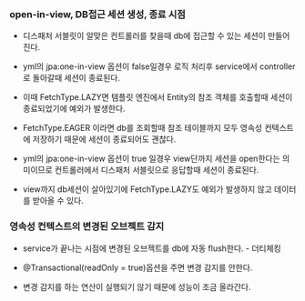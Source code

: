 ### open-in-view, DB접근 세션 생성, 종료 시점

* 디스패처 서블릿이 알맞은 컨트롤러를 찾을때 db에 접근할 수 있는 세션이 만들어진다.

* yml의 jpa:one-in-view 옵션이 false일경우 로직 처리후 service에서 controller로 돌아갈때 세션이 종료된다.

* 이때 FetchType.LAZY면 템플릿 엔진에서 Entity의 참조 객체를 호출할때 세션이 종료되었기에 예외가 발생한다. 

* FetchType.EAGER 이라면 db를 조회할때 참조 테이블까지 모두 영속성 컨텍스트에 저장하기 때문에 세션이 종료되어도 괜찮다.

* yml의 jpa:one-in-view 옵션이 true 일경우 view단까지 세션을 open한다는 의미이므로 컨트롤러에서 디스패처 서블릿으로 응답할때 세션이 종료된다.

* view까지 db세션이 살아있기에 FetchType.LAZY도 예외가 발생하지 않고 데이터를 받아올 수 있다.


### 영속성 컨텍스트의 변경된 오브젝트 감지

* service가 끝나는 시점에 변경된 오브젝트를 db에 자동 flush한다. - 더티체킹

* @Transactional(readOnly = true)옵션을 주면 변경 감지를 안한다.

* 변경 감지를 하는 연산이 실행되기 않기 때문에 성능이 조금 올라간다.
